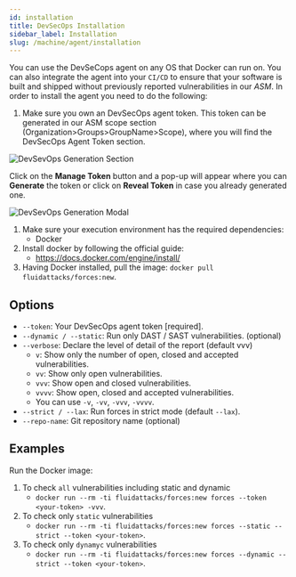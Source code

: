```yaml
---
id: installation
title: DevSecOps Installation
sidebar_label: Installation
slug: /machine/agent/installation
---
```


You can use the DevSeCops agent
on any OS that Docker can run on.
You can also integrate the agent
into your `CI/CD` to ensure
that your software is built and shipped
without previously reported vulnerabilities
in our *ASM*.
In order to install the agent
you need to do the following:

1. Make sure you own
  an DevSecOps agent token.
  This token can be generated
  in our ASM scope section
  (Organization>Groups>GroupName>Scope),
  where you will find
  the DevSecOps Agent Token section.

  ![DevSevOps Generation Section](https://res.cloudinary.com/fluid-attacks/image/upload/v1622211894/docs/machine/agent/installation/devsecops_token_section_jpex40.webp)

  Click on the **Manage Token** button
  and a pop-up will appear
  where you can **Generate** the token
  or click on **Reveal Token**
  in case you already generated one.

  ![DevSevOps Generation Modal](https://res.cloudinary.com/fluid-attacks/image/upload/v1622211889/docs/machine/agent/installation/devsecops_token_modal_ivw8th.webp)

1. Make sure your execution environment
  has the required dependencies:
    - Docker
1. Install docker by following
  the official guide:
    - https://docs.docker.com/engine/install/
1. Having Docker installed,
  pull the image:
  `docker pull fluidattacks/forces:new`.

## Options

- `--token`: Your DevSecOps agent token [required].
- `--dynamic / --static`: Run only DAST / SAST vulnerabilities. (optional)
- `--verbose`: Declare the level of detail of the report (default vvv)
    - `v`: Show only the number of open,
    closed and accepted vulnerabilities.
    - `vv`: Show only open vulnerabilities.
    - `vvv`: Show open and closed vulnerabilities.
    - `vvvv`: Show open, closed
    and accepted vulnerabilities.
    - You can use `-v`, `-vv`, `-vvv`, `-vvvv`.
- `--strict / --lax`: Run forces in strict mode (default `--lax`).
- `--repo-name`: Git repository name (optional)

## Examples

Run the Docker image:

1. To check `all` vulnerabilities
  including static and dynamic
    - `docker run --rm -ti fluidattacks/forces:new
    forces --token <your-token> -vvv`.
1. To check only `static` vulnerabilities
    - `docker run --rm -ti fluidattacks/forces:new
    forces --static --strict --token <your-token>`.
1. To check only `dynamyc` vulnerabilities
    - `docker run --rm -ti fluidattacks/forces:new
    forces --dynamic --strict --token <your-token>`.
